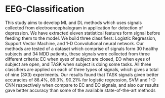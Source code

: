 # EEG-Classification
This study aims to develop ML and DL methods which uses signals collected from electroencephalogram in application for detection of depression. We have extracted eleven statistical features form signal before feeding them to the model. We build three classifiers: Logistic Regression, Support Vector Machine, and 1-D Convolutional neural network. Our methods are tested of a dataset which comprise of signals form 30 healthy subjects and 34 MDD patients, these signals were collected from three different criteria: EC when eyes of subject are closed, EO when eyes of subject are open, and TASK when subject is doing some tasks. All three classifiers are applied on each of three types of signals, which gives a total of nine (3X3) experiments. Our results found that TASK signals given better accuracies of 88.4%, 89.3%, 90.21% for logistic regression, SVM and 1-D CNN respectively when compare to EC and EO signals, and also our results gave better accuracy than some of the available state-of-the-art methods
